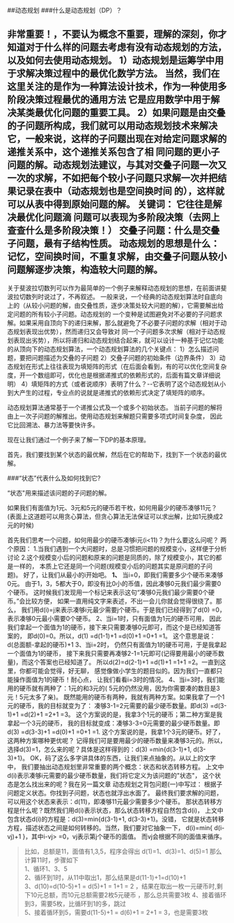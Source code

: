 ﻿##动态规划
###什么是动态规划（DP）？


非常重要！，不要认为概念不重要，理解的深刻，你才知道对于什么样的问题去考虑有没有动态规划的方法，以及如何去使用动态规划。
1）动态规划是运筹学中用于求解决策过程中的最优化数学方法。 当然，我们在这里关注的是作为一种算法设计技术，作为一种使用多阶段决策过程最优的通用方法
它是应用数学中用于解决某类最优化问题的重要工具。
2）如果问题是由交叠的子问题所构成，我们就可以用动态规划技术来解决它，一般来说，这样的子问题出现在对给定问题求解的递推关系中，这个递推关系包含了相
同问题的更小子问题的解。动态规划法建议，与其对交叠子问题一次又一次的求解，不如把每个较小子问题只求解一次并把结果记录在表中（动态规划也是空间换时间
的），这样就可以从表中得到原始问题的解。
关键词：
它往往是解决最优化问题滴
问题可以表现为多阶段决策（去网上查查什么是多阶段决策！）
交叠子问题：什么是交叠子问题，最有子结构性质。
动态规划的思想是什么：记忆，空间换时间，不重复求解，由交叠子问题从较小问题解逐步决策，构造较大问题的解。
-------------------------------------------------------------------------------------------------------------------------------------------------
关于斐波拉切数列可以作为最简单的一个例子来解释动态规划的思想，在前面讲斐波拉切数列时说过了，不再叙述。
一般来说，一个经典的动态规划算法时自底向上的（从较小问题的解，由交叠性质，逐步决策处较大问题的解），它需要解出给定问题的所有较小子问题。动态规划的
一个变种是试图避免对不必要的子问题求解。如果采用自顶向下的递归来解，那么就避免了不必要子问题的求解（相对于动态规划表现出优势），然而递归又会导致对
同一个子问题多次求解（相对于动态规划表现出劣势），所以将递归和动态规划结合起来，就可以设计一种基于记忆功能的从顶向下的动态规划算法，一个动态规划算法的几个关键点：
1）怎么描述问题，要把问题描述为交叠的子问题
2）交叠子问题的初始条件（边界条件）
3）动态规划在形式上往往表现为填矩阵的形式（在后面会看到，有的可以优化空间复杂度，开一个数组即可，优化也是根据递推式的依赖形式的，后面有篇文章详细说明）
4）填矩阵的方式（或者说顺序）表明了什么？--它表明了这个动态规划从小到大产生的过程，专业点的说就是递推式的依赖形式决定了填矩阵的顺序。

动态规划算法通常基于一个递推公式及一个或多个初始状态。 当前子问题的解将由上一次子问题的解推出。使用动态规划来解题只需要多项式时间复杂度， 因此它比回溯法、暴力法等要快许多。

现在让我们通过一个例子来了解一下DP的基本原理。

首先，我们要找到某个状态的最优解，然后在它的帮助下，找到下一个状态的最优解。

###“状态”代表什么及如何找到它?

“状态"用来描述该问题的子问题的解。

如果我们有面值为1元、3元和5元的硬币若干枚，如何用最少的硬币凑够11元？ (表面上这道题可以用贪心算法，但贪心算法无法保证可以求出解，比如1元换成2元的时候)

首先我们思考一个问题，如何用最少的硬币凑够i元(i<11)？为什么要这么问呢？ 两个原因：
                                        1.当我们遇到一个大问题时，总是习惯把问题的规模变小，这样便于分析讨论
                                        2.这个规模变小后的问题和原来的问题是同质的，除了规模变小，其它的都是一样的， 本质上它还是同一个问题(规模变小后的问题其实是原问题的子问题)。
                                        好了，让我们从最小的i开始吧。
                                        **1、** 当i=0，即我们需要多少个硬币来凑够0元。 由于1，3，5都大于0，即没有比0小的币值，因此凑够0元我们最少需要0个硬币。 这时候我们发现用一个标记来表示这句“凑够0元我们最少需要0个硬币。”会比较方便， 如果一直用纯文字来表述，不出一会儿你就会觉得很绕了。那么， 我们用d(i)=j来表示凑够i元最少需要j个硬币。于是我们已经得到了d(0) =0， 表示凑够0元最小需要0个硬币。
                                        2、当i=1时，只有面值为1元的硬币可用， 因此我们拿起一个面值为1的硬币，接下来只需要凑够0元即可，而这个是已经知道答案的， 即d(0)=0。所以，d(1) =d(1-1)+1 =d(0)+1 =0+1 =1。 这个意思是说：d(总面额-拿起的硬币)+1
                                        3、当i=2时， 仍然只有面值为1的硬币可用，于是我拿起一个面值为1的硬币， 接下来我只需要再凑够2-1=1元即可(记得要用最小的硬币数量)，而这个答案也已经知道了。 所以d(2)=d(2-1)+1 =d(1)+1 =1+1 =2。一直到这里，你都可能会觉得，好无聊， 感觉像做小学生的题目似的。因为我们一直都只能操作面值为1的硬币！耐心点， 让我们看看i=3时的情况。
                                        4、当i=3时，我们能用的硬币就有两种了：1元的和3元的( 5元的仍然没用，因为你需要凑的数目是3元！5元太多了亲)。 既然能用的硬币有两种，我就有两种方案。如果我拿了一个1元的硬币，我的目标就变为了： 凑够3-1=2元需要的最少硬币数量。即d(3) =d(3-1)+1 =d(2)+1 =2+1 =3。 这个方案说的是，我拿3个1元的硬币；第二种方案是我拿起一个3元的硬币， 我的目标就变成：凑够3-3=0元需要的最少硬币数量。即d(3) =d(3-3)+1 =d(0)+1 =0+1 =1. 这个方案说的是，我拿1个3元的硬币。好了，这两种方案哪种更优呢？ 记得我们可是要用最少的硬币数量来凑够3元的。所以， 选择d(3)=1，怎么来的呢？具体是这样得到的：d(3) =min{d(3-1)+1, d(3-3)+1}。
                                        OK，码了这么多字讲具体的东西，让我们来点抽象的。从以上的文字中， 我们要抽出动态规划里非常重要的两个概念：状态和状态转移方程。
                                        上文中d(i)表示凑够i元需要的最少硬币数量，我们将它定义为该问题的"状态"， 这个状态是怎么找出来的呢？我在另一篇文章 动态规划之背包问题(一)中写过： 根据子问题定义状态。你找到子问题，状态也就浮出水面了。 最终我们要求解的问题，可以用这个状态来表示：d(11)，即凑够11元最少需要多少个硬币。 那状态转移方程是什么呢？既然我们用d(i)表示状态，那么状态转移方程自然包含d(i)， 上文中包含状态d(i)的方程是：d(3)=min{d(3-1)+1, d(3-3)+1}。没错， 它就是状态转移方程，描述状态之间是如何转移的。当然，我们要对它抽象一下，
                                        d(i)=min{ d(i-vj)+1 }，其中i-vj>
    =0，vj表示第j个硬币的面值。
    而vj会根据不同的面值来循序。
>比如，总额是11，面值有1,3,5，程序会得出 d(1)=1、d(3)=1、d(5)=1 那么计算11时，步骤如下  
  1、循环1、3、5  
    2、循环到1时，从11中取出1，那么结果是d(11-1)+1=d(10)+1  
    3、d(10)=d(10-5)+1 = d(5)+1 = 1+1 = 2 ，结果在取出一枚一元硬币时,剩下10元总额，而10元总额需要2枚5元硬币 ，那么总共需要3枚
    4、接着循环到3，需要5枚，比循环到1的多，跳过  
    5、接着循环到5，需要d(11-5)+1 = d(6)+1 = 2+1 = 3，也是需要3枚
